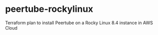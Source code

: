 # peertube-rockylinux
Terraform plan to install Peertube on a Rocky Linux 8.4 instance in AWS Cloud
